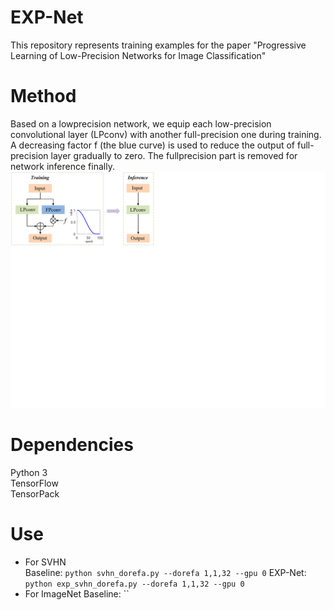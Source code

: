 # EXP-Net
This repository represents training examples for the paper "Progressive Learning of Low-Precision Networks for Image Classification"
# Method
Based on a lowprecision network, we equip each low-precision convolutional layer (LPconv) with another full-precision one during training.
A decreasing factor f (the blue curve) is used to reduce the output of full-precision layer gradually to zero. The fullprecision part is removed for network inference finally.
<img src="EXP-Net.png" alt="drawing" width="2000"/>
# Dependencies
Python 3   
TensorFlow    
TensorPack   
# Use
* For SVHN   
Baseline: `python svhn_dorefa.py --dorefa 1,1,32 --gpu 0`
EXP-Net:  `python exp_svhn_dorefa.py --dorefa 1,1,32 --gpu 0`
* For ImageNet
Baseline: ``

